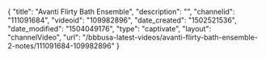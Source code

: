{
    "title": "Avanti Flirty Bath Ensemble",
    "description": "",
    "channelid": "111091684",
    "videoid": "109982896",
    "date_created": "1502521536",
    "date_modified": "1504049176",
    "type": "captivate",
    "layout": "channelVideo",
    "url": "\/bbbusa-latest-videos\/avanti-flirty-bath-ensemble-2-notes\/111091684-109982896"
}